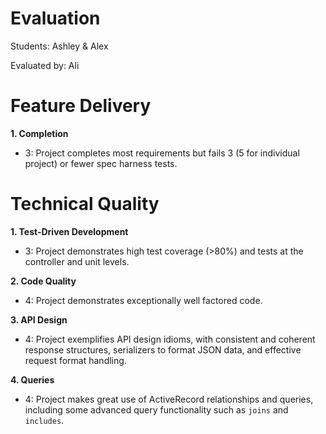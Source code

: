 # Evaluation

Students: Ashley & Alex

Evaluated by: Ali 

# Feature Delivery

**1. Completion**

* 3: Project completes most requirements but fails 3 (5 for individual project) or fewer spec harness tests.

# Technical Quality

**1. Test-Driven Development**

* 3: Project demonstrates high test coverage (>80%) and tests at the controller and unit levels.

**2. Code Quality**

* 4: Project demonstrates exceptionally well factored code.

**3. API Design**

* 4: Project exemplifies API design idioms, with consistent and coherent response structures, serializers to format JSON data, and effective request format handling.

**4. Queries**

* 4: Project makes great use of ActiveRecord relationships and queries, including some advanced query functionality such as `joins` and `includes`.
